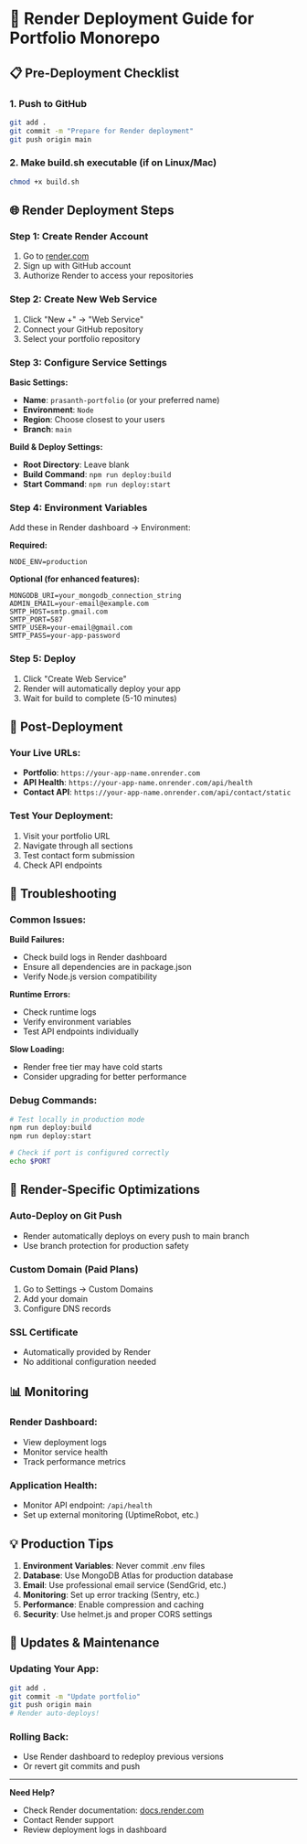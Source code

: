 # 🚀 Render Deployment Guide for Portfolio Monorepo

## 📋 Pre-Deployment Checklist

### 1. Push to GitHub
```bash
git add .
git commit -m "Prepare for Render deployment"
git push origin main
```

### 2. Make build.sh executable (if on Linux/Mac)
```bash
chmod +x build.sh
```

## 🌐 Render Deployment Steps

### Step 1: Create Render Account
1. Go to [render.com](https://render.com)
2. Sign up with GitHub account
3. Authorize Render to access your repositories

### Step 2: Create New Web Service
1. Click "New +" → "Web Service"
2. Connect your GitHub repository
3. Select your portfolio repository

### Step 3: Configure Service Settings

**Basic Settings:**
- **Name**: `prasanth-portfolio` (or your preferred name)
- **Environment**: `Node`
- **Region**: Choose closest to your users
- **Branch**: `main`

**Build & Deploy Settings:**
- **Root Directory**: Leave blank
- **Build Command**: `npm run deploy:build`
- **Start Command**: `npm run deploy:start`

### Step 4: Environment Variables
Add these in Render dashboard → Environment:

**Required:**
```
NODE_ENV=production
```

**Optional (for enhanced features):**
```
MONGODB_URI=your_mongodb_connection_string
ADMIN_EMAIL=your-email@example.com
SMTP_HOST=smtp.gmail.com
SMTP_PORT=587
SMTP_USER=your-email@gmail.com
SMTP_PASS=your-app-password
```

### Step 5: Deploy
1. Click "Create Web Service"
2. Render will automatically deploy your app
3. Wait for build to complete (5-10 minutes)

## 📱 Post-Deployment

### Your Live URLs:
- **Portfolio**: `https://your-app-name.onrender.com`
- **API Health**: `https://your-app-name.onrender.com/api/health`
- **Contact API**: `https://your-app-name.onrender.com/api/contact/static`

### Test Your Deployment:
1. Visit your portfolio URL
2. Navigate through all sections
3. Test contact form submission
4. Check API endpoints

## 🔧 Troubleshooting

### Common Issues:

**Build Failures:**
- Check build logs in Render dashboard
- Ensure all dependencies are in package.json
- Verify Node.js version compatibility

**Runtime Errors:**
- Check runtime logs
- Verify environment variables
- Test API endpoints individually

**Slow Loading:**
- Render free tier may have cold starts
- Consider upgrading for better performance

### Debug Commands:
```bash
# Test locally in production mode
npm run deploy:build
npm run deploy:start

# Check if port is configured correctly
echo $PORT
```

## 🚀 Render-Specific Optimizations

### Auto-Deploy on Git Push
- Render automatically deploys on every push to main branch
- Use branch protection for production safety

### Custom Domain (Paid Plans)
1. Go to Settings → Custom Domains
2. Add your domain
3. Configure DNS records

### SSL Certificate
- Automatically provided by Render
- No additional configuration needed

## 📊 Monitoring

### Render Dashboard:
- View deployment logs
- Monitor service health
- Track performance metrics

### Application Health:
- Monitor API endpoint: `/api/health`
- Set up external monitoring (UptimeRobot, etc.)

## 💡 Production Tips

1. **Environment Variables**: Never commit .env files
2. **Database**: Use MongoDB Atlas for production database
3. **Email**: Use professional email service (SendGrid, etc.)
4. **Monitoring**: Set up error tracking (Sentry, etc.)
5. **Performance**: Enable compression and caching
6. **Security**: Use helmet.js and proper CORS settings

## 🔄 Updates & Maintenance

### Updating Your App:
```bash
git add .
git commit -m "Update portfolio"
git push origin main
# Render auto-deploys!
```

### Rolling Back:
- Use Render dashboard to redeploy previous versions
- Or revert git commits and push

---

**Need Help?**
- Check Render documentation: [docs.render.com](https://docs.render.com)
- Contact Render support
- Review deployment logs in dashboard
